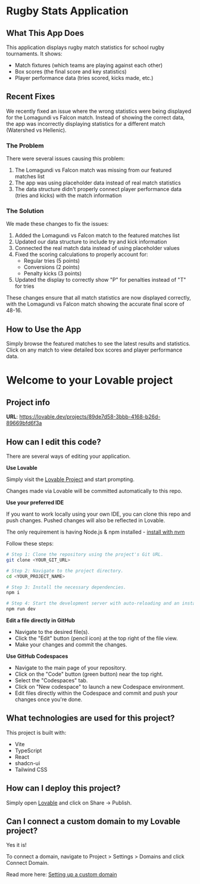# Rugby Stats Application

## What This App Does

This application displays rugby match statistics for school rugby tournaments. It shows:

- Match fixtures (which teams are playing against each other)
- Box scores (the final score and key statistics)
- Player performance data (tries scored, kicks made, etc.)

## Recent Fixes

We recently fixed an issue where the wrong statistics were being displayed for the Lomagundi vs Falcon match. Instead of showing the correct data, the app was incorrectly displaying statistics for a different match (Watershed vs Hellenic).

### The Problem

There were several issues causing this problem:

1. The Lomagundi vs Falcon match was missing from our featured matches list
2. The app was using placeholder data instead of real match statistics
3. The data structure didn't properly connect player performance data (tries and kicks) with the match information

### The Solution

We made these changes to fix the issues:

1. Added the Lomagundi vs Falcon match to the featured matches list
2. Updated our data structure to include try and kick information
3. Connected the real match data instead of using placeholder values
4. Fixed the scoring calculations to properly account for:
   - Regular tries (5 points)
   - Conversions (2 points)
   - Penalty kicks (3 points)
5. Updated the display to correctly show "P" for penalties instead of "T" for tries

These changes ensure that all match statistics are now displayed correctly, with the Lomagundi vs Falcon match showing the accurate final score of 48-16.

## How to Use the App

Simply browse the featured matches to see the latest results and statistics. Click on any match to view detailed box scores and player performance data.

# Welcome to your Lovable project

## Project info

**URL**: https://lovable.dev/projects/89de7d58-3bbb-4168-b26d-89669bfd6f3a

## How can I edit this code?

There are several ways of editing your application.

**Use Lovable**

Simply visit the [Lovable Project](https://lovable.dev/projects/89de7d58-3bbb-4168-b26d-89669bfd6f3a) and start prompting.

Changes made via Lovable will be committed automatically to this repo.

**Use your preferred IDE**

If you want to work locally using your own IDE, you can clone this repo and push changes. Pushed changes will also be reflected in Lovable.

The only requirement is having Node.js & npm installed - [install with nvm](https://github.com/nvm-sh/nvm#installing-and-updating)

Follow these steps:

```sh
# Step 1: Clone the repository using the project's Git URL.
git clone <YOUR_GIT_URL>

# Step 2: Navigate to the project directory.
cd <YOUR_PROJECT_NAME>

# Step 3: Install the necessary dependencies.
npm i

# Step 4: Start the development server with auto-reloading and an instant preview.
npm run dev
```

**Edit a file directly in GitHub**

- Navigate to the desired file(s).
- Click the "Edit" button (pencil icon) at the top right of the file view.
- Make your changes and commit the changes.

**Use GitHub Codespaces**

- Navigate to the main page of your repository.
- Click on the "Code" button (green button) near the top right.
- Select the "Codespaces" tab.
- Click on "New codespace" to launch a new Codespace environment.
- Edit files directly within the Codespace and commit and push your changes once you're done.

## What technologies are used for this project?

This project is built with:

- Vite
- TypeScript
- React
- shadcn-ui
- Tailwind CSS

## How can I deploy this project?

Simply open [Lovable](https://lovable.dev/projects/89de7d58-3bbb-4168-b26d-89669bfd6f3a) and click on Share -> Publish.

## Can I connect a custom domain to my Lovable project?

Yes it is!

To connect a domain, navigate to Project > Settings > Domains and click Connect Domain.

Read more here: [Setting up a custom domain](https://docs.lovable.dev/tips-tricks/custom-domain#step-by-step-guide)
